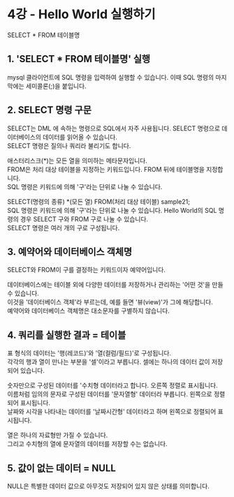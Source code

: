 # 4강 - Hello World 실행하기
SELECT * FROM 테이블명  
  
## 1. 'SELECT * FROM 테이블명' 실행
mysql 클라이언트에 SQL 명령을 입력하여 실행할 수 있습니다. 이때 SQL 명령의 마지막에는 세미콜론(;)을 붙입니다.  
  
## 2. SELECT 명령 구문
SELECT는 DML 에 속하는 명령으로 SQL에서 자주 사용됩니다. SELECT 명령으로 데이터베이스의 데이터를 읽어올 수 있습니다.  
SELECT 명령은 질의나 쿼리라 불리기도 합니다.  
  
애스터리스크(*)는 모든 열을 의미하는 메타문자입니다.  
FROM은 처리 대상 테이블을 지정하는 키워드입니다. FROM 뒤에 테이블명을 지정합니다.  
SQL 명령은 키워드에 의해 '구'라는 단위로 나눌 수 있습니다.  
  
SELECT(명령의 종류) *(모든 열) FROM(처리 대상 테이블) sample21;  
SQL 명령은 키워드에 의해 '구'라는 단위로 나눌 수 있습니다. Hello World의 SQL 명령의 경우 SELECT 구와 FROM 구로 나눌 수 있습니다.  
SELECT 명령은 여러 개의 구로 구성됩니다.  
  
## 3. 예약어와 데이터베이스 객체명  
SELECT와 FROM이 구를 결정하는 키워드이자 예약어입니다.  
  
데이터베이스에는 테이블 외에 다양한 데이터를 저장하거나 관리하는 '어떤 것'을 만들 수 있습니다.  
이것을 '데이터베이스 객체'라 부르는데, 예를 들면 '뷰(view)'가 그에 해당합니다.  
예약어와 데이터베이스 객체명은 대소문자를 구별하지 않습니다.  
  
## 4. 쿼리를 실행한 결과 = 테이블 
표 형식의 데이터는 '행(레코드)'와 '열(컬럼/필드)'로 구성됩니다.  
각각의 행과 열이 만나는 부분을 '셀'이라고 부릅니다. 셀에는 하나의 데이터 값이 저장되어 있습니다.  
  
숫자만으로 구성된 데이터를 '수치형 데이터라고 합니다. 오른쪽 정렬로 표시됩니다.   
이름처럼 임의의 문자로 구성된 데이터를 '문자열형' 데이터라 부릅니다. 왼쪽으로 정렬되어 표시됩니다.  
날짜와 시각을 나타내는 데이터를 '날짜시간형' 데이터라고 하며 왼쪽으로 정렬되어 표시됩니다.  
  
열은 하나의 자료형만 가질 수 있습니다.  
그리고 수치형의 열에 문자열의 데이터를 저장할 수는 없습니다.  
  
## 5. 값이 없는 데이터 = NULL
NULL은 특별한 데이터 값으로 아무것도 저장되어 있지 않은 상태를 의미합니다.
